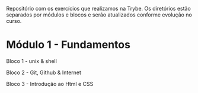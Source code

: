 Repositório com os exercícios que realizamos na Trybe. 
Os diretórios estão separados por módulos e blocos e serão atualizados conforme evolução no curso.

<h1> Módulo 1 - Fundamentos </h1>

<p> Bloco 1 - unix & shell </p>
<p> Bloco 2 - Git, Github & Internet </p>
<p> Bloco 3 - Introdução ao Html e CSS </p>

